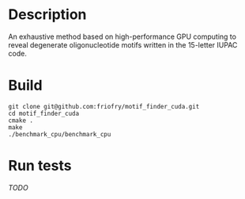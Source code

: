 # Description

An exhaustive method based on high-performance GPU computing to reveal degenerate oligonucleotide motifs written in the 15-letter IUPAC code.

# Build 
```
git clone git@github.com:friofry/motif_finder_cuda.git
cd motif_finder_cuda
cmake .
make 
./benchmark_cpu/benchmark_cpu
```

# Run tests

_TODO_

